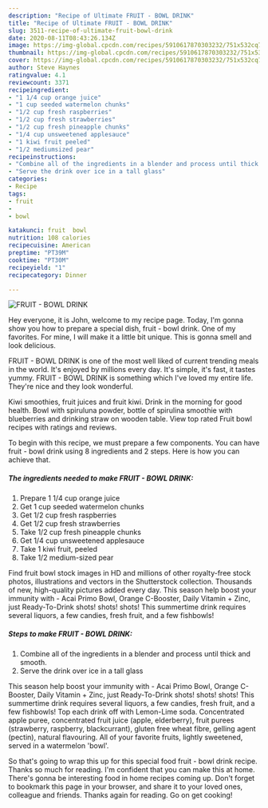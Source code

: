 ```yaml
---
description: "Recipe of Ultimate FRUIT - BOWL DRINK"
title: "Recipe of Ultimate FRUIT - BOWL DRINK"
slug: 3511-recipe-of-ultimate-fruit-bowl-drink
date: 2020-08-11T08:43:26.134Z
image: https://img-global.cpcdn.com/recipes/5910617870303232/751x532cq70/fruit-bowl-drink-recipe-main-photo.jpg
thumbnail: https://img-global.cpcdn.com/recipes/5910617870303232/751x532cq70/fruit-bowl-drink-recipe-main-photo.jpg
cover: https://img-global.cpcdn.com/recipes/5910617870303232/751x532cq70/fruit-bowl-drink-recipe-main-photo.jpg
author: Steve Haynes
ratingvalue: 4.1
reviewcount: 3371
recipeingredient:
- "1 1/4 cup orange juice"
- "1 cup seeded watermelon chunks"
- "1/2 cup fresh raspberries"
- "1/2 cup fresh strawberries"
- "1/2 cup fresh pineapple chunks"
- "1/4 cup unsweetened applesauce"
- "1 kiwi fruit peeled"
- "1/2 mediumsized pear"
recipeinstructions:
- "Combine all of the ingredients in a blender and process until thick and smooth."
- "Serve the drink over ice in a tall glass"
categories:
- Recipe
tags:
- fruit
- 
- bowl

katakunci: fruit  bowl 
nutrition: 108 calories
recipecuisine: American
preptime: "PT39M"
cooktime: "PT30M"
recipeyield: "1"
recipecategory: Dinner

---
```



![FRUIT - BOWL DRINK](https://img-global.cpcdn.com/recipes/5910617870303232/751x532cq70/fruit-bowl-drink-recipe-main-photo.jpg)

Hey everyone, it is John, welcome to my recipe page. Today, I'm gonna show you how to prepare a special dish, fruit - bowl drink. One of my favorites. For mine, I will make it a little bit unique. This is gonna smell and look delicious.

FRUIT - BOWL DRINK is one of the most well liked of current trending meals in the world. It's enjoyed by millions every day. It's simple, it's fast, it tastes yummy. FRUIT - BOWL DRINK is something which I've loved my entire life. They're nice and they look wonderful.

Kiwi smoothies, fruit juices and fruit kiwi. Drink in the morning for good health. Bowl with spiruluna powder, bottle of spirulina smoothie with blueberries and drinking straw on wooden table. View top rated Fruit bowl recipes with ratings and reviews.


To begin with this recipe, we must prepare a few components. You can have fruit - bowl drink using 8 ingredients and 2 steps. Here is how you can achieve that.

<!--inarticleads1-->

##### The ingredients needed to make FRUIT - BOWL DRINK:

1. Prepare 1 1/4 cup orange juice
1. Get 1 cup seeded watermelon chunks
1. Get 1/2 cup fresh raspberries
1. Get 1/2 cup fresh strawberries
1. Take 1/2 cup fresh pineapple chunks
1. Get 1/4 cup unsweetened applesauce
1. Take 1 kiwi fruit, peeled
1. Take 1/2 medium-sized pear


Find fruit bowl stock images in HD and millions of other royalty-free stock photos, illustrations and vectors in the Shutterstock collection. Thousands of new, high-quality pictures added every day. This season help boost your immunity with - Acai Primo Bowl, Orange C-Booster, Daily Vitamin + Zinc, just Ready-To-Drink shots! shots! shots! This summertime drink requires several liquors, a few candies, fresh fruit, and a few fishbowls! 

<!--inarticleads2-->

##### Steps to make FRUIT - BOWL DRINK:

1. Combine all of the ingredients in a blender and process until thick and smooth.
1. Serve the drink over ice in a tall glass


This season help boost your immunity with - Acai Primo Bowl, Orange C-Booster, Daily Vitamin + Zinc, just Ready-To-Drink shots! shots! shots! This summertime drink requires several liquors, a few candies, fresh fruit, and a few fishbowls! Top each drink off with Lemon-Lime soda. Concentrated apple puree, concentrated fruit juice (apple, elderberry), fruit purees (strawberry, raspberry, blackcurrant), gluten free wheat fibre, gelling agent (pectin), natural flavouring. All of your favorite fruits, lightly sweetened, served in a watermelon &#39;bowl&#39;. 

So that's going to wrap this up for this special food fruit - bowl drink recipe. Thanks so much for reading. I'm confident that you can make this at home. There's gonna be interesting food in home recipes coming up. Don't forget to bookmark this page in your browser, and share it to your loved ones, colleague and friends. Thanks again for reading. Go on get cooking!

